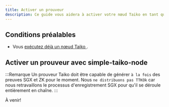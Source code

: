 ```yaml
---
title: Activer un prouveur
description: Ce guide vous aidera à activer votre nœud Taiko en tant que prouveur.
---
```


## Conditions préalables

- Vous [exécutez déjà un nœud Taiko ](/fr/guides/run-a-taiko-node).

## Activer un prouveur avec simple-taiko-node

:::Remarque
Un prouveur Taiko doit être capable de générer `à la fois` des preuves SGX et ZK pour le moment. Nous `ne distribuons pas TTKOk` car nous retravaillons le processus d'enregistrement SGX pour qu'il se déroule entièrement en chaîne.
:::

À venir!

